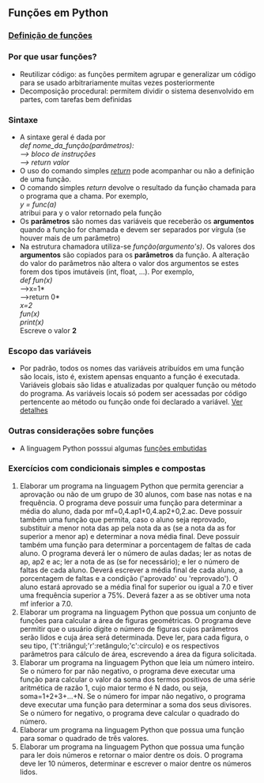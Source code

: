 ## Funções em Python  
### [Definição de funções](https://docs.python.org/pt-br/3/reference/compound_stmts.html#function-definitions)

### Por que usar funções?     
- Reutilizar código: as funções permitem agrupar e generalizar um código para se usado arbitrariamente muitas vezes posteriormente
- Decomposição procedural: permitem dividir o sistema desenvolvido em partes, com tarefas bem definidas

### Sintaxe  
- A sintaxe geral é dada por  
*def nome_da_função(parâmetros):*    
*--> bloco de instruções*   
*--> return valor*  
- O uso do comando simples [*return*](https://docs.python.org/pt-br/3/reference/simple_stmts.html#the-return-statement) pode acompanhar ou não a definição de uma função.  
- O comando simples *return* devolve o resultado da função chamada para o programa que a chama. Por exemplo,  
*y = func(a)*  
atribui para y o valor retornado pela função 
- Os **parâmetros** são nomes das variáveis que receberão os **argumentos** quando a função for chamada e devem ser separados por vírgula (se houver mais de um parâmetro)  
- Na estrutura chamadora utiliza-se *função(argumento's)*. Os valores dos **argumentos** são copiados para os **parâmetros** da função. A alteração do valor do parâmetros não altera o valor dos argumentos se estes forem dos tipos imutáveis (int, float, ...). Por exemplo,  
*def fun(x)*  
-->x=1*  
-->return 0*     
*x=2*    
*fun(x)*  
*print(x)*  
Escreve o valor **2**

### Escopo das variáveis  
- Por padrão, todos os nomes das variáveis atribuídos em uma função são locais, isto é, existem apensas enquanto a função é executada. Variáveis globais são lidas e atualizadas por qualquer função ou método do programa. As variáveis locais só podem ser acessadas por código pertencente ao método ou função onde foi declarado a variável. [Ver detalhes](prog_funcoes_escopo.md)

### Outras considerações sobre funções  
- A linguagem Python posssui algumas [funções embutidas](https://docs.python.org/pt-br/3/library/functions.html)

### Exercícios com condicionais simples e compostas  
1. Elaborar um programa na linguagem Python que permita gerenciar a aprovação ou não de um grupo de 30 alunos, com base nas notas e na frequência. O programa deve possuir uma função para determinar a média do aluno, dada por mf=0,4.ap1+0,4.ap2+0,2.ac. Deve possuir também uma função que permita, caso o aluno seja reprovado, substituir a menor nota das ap pela nota da as (se a nota da as for superior a menor ap) e determinar a nova média final. Deve possuir também uma função para determinar a porcentagem de faltas de cada aluno. O programa deverá ler o número de aulas dadas; ler as notas de ap, ap2 e ac; ler a nota de as (se for necessário); e ler o número de faltas de cada aluno. Deverá escrever a média final de cada aluno, a porcentagem de faltas e a condição ('aprovado' ou 'reprovado'). O aluno estará aprovado se a média final for superior ou igual a 7.0 e tiver uma frequência superior a 75%. Deverá fazer a as se obtiver uma nota mf inferior a 7.0. 
2. Elaborar um programa na linguagem Python que possua um conjunto de funções para calcular a área de figuras geométricas. O programa deve permitir que o usuário digite o número de figuras cujos parâmetros serão lidos e cuja área será determinada. Deve ler, para cada figura, o seu tipo, ('t':triângul;'r':retângulo;'c':círculo) e os respectivos parâmetros para cálculo de área, escrevendo a área da figura solicitada.
3. Elaborar um programa na linguagem Python que leia um número inteiro. Se o número for par não negativo, o programa deve executar uma função para calcular o valor da soma dos termos positivos de uma série aritmética de razão 1, cujo maior termo é N dado, ou seja, soma=1+2+3+...+N. Se o número for impar não negativo, o programa deve executar uma função para determinar a soma dos seus divisores. Se o número for negativo, o programa deve calcular o quadrado do número.  
4. Elaborar um programa na linguagem Python que possua uma função para somar o quadrado de três valores.
5. Elaborar um programa na linguagem Python que possua uma função para ler dois números e retornar o maior dentre os dois. O programa deve ler 10 números, determinar e escrever o maior dentre os números lidos. 
